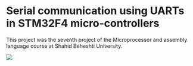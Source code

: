 # Serial communication using UARTs in STM32F4 micro-controllers
This project was the seventh project of the Microprocessor and assembly language course at Shahid Beheshti University.


![](https://github.com/mohammadhashemii/Microprocessors_Assembly_Course/blob/master/Project-7/demo.gif)
